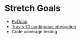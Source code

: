 Stretch Goals
=============

* [PyDocs](https://travis-ci.org/)
* [Travis-CI continuous integration](https://docs.python.org/2/library/pydoc.html)
* Code coverage testing
